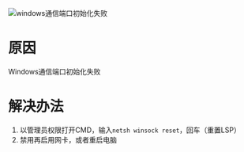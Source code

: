 <!-- TITLE: 故障0-Windows通信端口初始化失败 -->
<!-- SUBTITLE: 本错误属于天翼校园客户端错误 -->

![windows通信端口初始化失败](/uploads/0-windows-port-init-fail.png)

# 原因

Windows通信端口初始化失败

# 解决办法

1. 以管理员权限打开CMD，输入`netsh winsock reset`，回车（重置LSP）
2. 禁用再启用网卡，或者重启电脑
